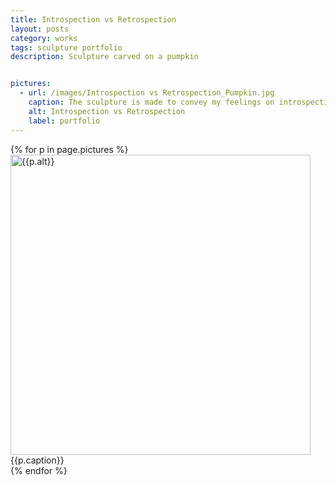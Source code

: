 ```yaml
---
title: Introspection vs Retrospection
layout: posts
category: works
tags: sculpture portfolio
description: Sculpture carved on a pumpkin


pictures: 
  - url: /images/Introspection vs Retrospection_Pumpkin.jpg
    caption: The sculpture is made to convey my feelings on introspection and retrospection
    alt: Introspection vs Retrospection
    label: portfolio
---
```


{% for p in page.pictures %}
 <img style="width:480px;" src="{{site.assetURL}}{{p.url}}" title="{{p.alt}}" alt="{{p.alt}}"/>
 <span style="display:block">{{p.caption}}</span>
{% endfor %}